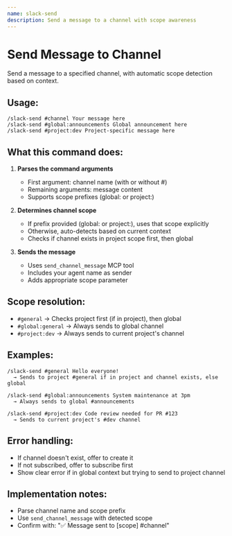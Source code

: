 ```yaml
---
name: slack-send
description: Send a message to a channel with scope awareness
---
```


# Send Message to Channel

Send a message to a specified channel, with automatic scope detection based on context.

## Usage:
```
/slack-send #channel Your message here
/slack-send #global:announcements Global announcement here
/slack-send #project:dev Project-specific message here
```

## What this command does:

1. **Parses the command arguments**
   - First argument: channel name (with or without #)
   - Remaining arguments: message content
   - Supports scope prefixes (global: or project:)

2. **Determines channel scope**
   - If prefix provided (global: or project:), uses that scope explicitly
   - Otherwise, auto-detects based on current context
   - Checks if channel exists in project scope first, then global

3. **Sends the message**
   - Uses `send_channel_message` MCP tool
   - Includes your agent name as sender
   - Adds appropriate scope parameter

## Scope resolution:
- `#general` → Checks project first (if in project), then global
- `#global:general` → Always sends to global channel
- `#project:dev` → Always sends to current project's channel

## Examples:
```
/slack-send #general Hello everyone!
  → Sends to project #general if in project and channel exists, else global

/slack-send #global:announcements System maintenance at 3pm
  → Always sends to global #announcements

/slack-send #project:dev Code review needed for PR #123
  → Sends to current project's #dev channel
```

## Error handling:
- If channel doesn't exist, offer to create it
- If not subscribed, offer to subscribe first
- Show clear error if in global context but trying to send to project channel

## Implementation notes:
- Parse channel name and scope prefix
- Use `send_channel_message` with detected scope
- Confirm with: "✅ Message sent to [scope] #channel"